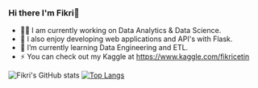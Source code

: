 ### Hi there I'm Fikri👋

- 👩‍💻 I am currently working on Data Analytics & Data Science.
- 🌱 I also enjoy developing web applications and API's with Flask.
- 👯 I’m currently learning Data Engineering and ETL.
- ⚡ You can check out my Kaggle at https://www.kaggle.com/fikricetin

![Fikri's GitHub stats](https://github-readme-stats.vercel.app/api?username=cetinfikri07&show_icons=true&theme=radical)
[![Top Langs](https://github-readme-stats.vercel.app/api/top-langs/?username=cetinfikri07&size_weight=0.5&count_weight=0.5)](https://github.com/anuraghazra/github-readme-stats)

